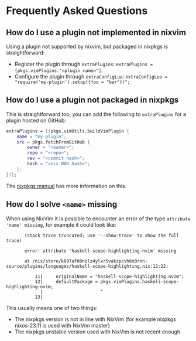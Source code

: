 # Frequently Asked Questions

## How do I use a plugin not implemented in nixvim

Using a plugin not supported by nixvim, but packaged in nixpkgs is straightforward:

- Register the plugin through `extraPlugins`: `extraPlugins = [pkgs.vimPlugins."<plugin name>"]`.
- Configure the plugin through `extraConfigLua`: `extraConfigLua = "require('my-plugin').setup({foo = "bar"})";`

## How do I use a plugin not packaged in nixpkgs

This is straightforward too, you can add the following to `extraPlugins` for a plugin hosted on GitHub:

```nix
extraPlugins = [(pkgs.vimUtils.buildVimPlugin {
    name = "my-plugin";
    src = pkgs.fetchFromGitHub {
        owner = "<owner>";
        repo = "<repo>";
        rev = "<commit hash>";
        hash = "<nix NAR hash>";
    };
})];
```

The [nixpkgs manual](https://nixos.org/manual/nixpkgs/stable/#managing-plugins-with-vim-packages) has more information on this.

## How do I solve `<name>` missing

When using NixVim it is possible to encounter an error of the type `attribute 'name' missing`, for example it could look like:

```
       (stack trace truncated; use '--show-trace' to show the full trace)

       error: attribute 'haskell-scope-highlighting-nvim' missing

       at /nix/store/k897af00nzlz4ylxr5vakzpcvh6m3rnn-source/plugins/languages/haskell-scope-highlighting.nix:12:22:

           11|     originalName = "haskell-scope-highlighting.nvim";
           12|     defaultPackage = pkgs.vimPlugins.haskell-scope-highlighting-nvim;
             |                      ^
           13|
```

This usually means one of two things:
- The nixpkgs version is not in line with NixVim (for example nixpkgs nixos-23.11 is used with NixVim master)
- The nixpkgs unstable version used with NixVim is not recent enough.
